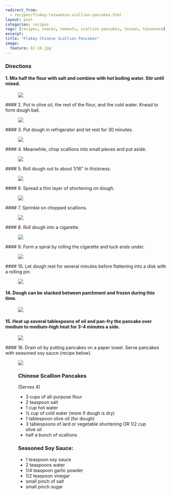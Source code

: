 ```yaml
---
redirect_from: 
  - recipes/flakey-taiwanese-scallion-pancakes.html
layout: post
categories: recipes
tags: [recipes, snacks, nomeats, scallion pancakes, taiwan, taiwanese]
excerpt: 
title: "Flakey Chinese Scallion Pancakes"
image:
  feature: 82-1b.jpg
---
```


### Directions

#### 1. Mix half the flour with salt and combine with hot boiling water.  Stir until mixed.
<figure> <img src='/images/82-2.JPG'> </figure>
#### 2. Put in olive oil, the rest of the flour, and the cold water.  Knead to form dough ball.
<figure> <img src='/images/82-3.JPG'> </figure>
#### 3. Put dough in refrigerator and let rest for 30 minutes.
<figure> <img src='/images/82-4.JPG'> </figure>
#### 4. Meanwhile, chop scallions into small pieces and put aside.
<figure> <img src='/images/82-5.JPG'> </figure>
#### 5. Roll dough out to about 1/16" in thickness.
<figure> <img src='/images/82-6.JPG'> </figure>
#### 6. Spread a thin layer of shortening on dough.
<figure> <img src='/images/82-7.JPG'> </figure>
#### 7. Sprinkle on chopped scallions.
<figure> <img src='/images/82-8.JPG'> </figure>
#### 8. Roll dough into a cigarette.
<figure> <img src='/images/82-15.JPG'> </figure>
#### 9. Form a spiral by rolling the cigarette and tuck ends under.
<figure> <img src='/images/82-16.JPG'> </figure>
#### 10. Let dough rest for several minutes before flattening into a disk with a rolling pin. 

<figure> <img src='/images/82-14.JPG'> </figure>

#### 14. Dough can be stacked between parchment and frozen during this time.
<figure> <img src='/images/82-17.JPG'> </figure>

#### 15. Heat up several tablespoons of oil and pan-fry the pancake over medium to medium-high heat for 3-4 minutes a side.

<figure> <img src='/images/82-18.JPG'> </figure>
#### 16. Drain oil by putting pancakes on a paper towel.  Serve pancakes with seasoned soy sauce (recipe below).  
<figure> <img src='/images/82-19.JPG'> </figure>


<figure class="ingredients" markdown="1">

### Chinese Scallion Pancakes
(Serves 4)

- 3 cups of all-purpose flour
- 2 teaspoon salt
- 1 cup hot water
- ½ cup of cold water (more if dough is dry)
- 1 tablespoon olive oil (for dough)
- 3 tablespoons of lard or vegetable shortening OR 1/2 cup olive oil
- half a bunch of scallions

### Seasoned Soy Sauce:

- 1 teaspoon soy sauce
- 2 teaspoons water
- 1/4 teaspoon garlic powder
- 1/2 teaspoon vinegar
- small pinch of salt
- small pinch sugar 

</figure>